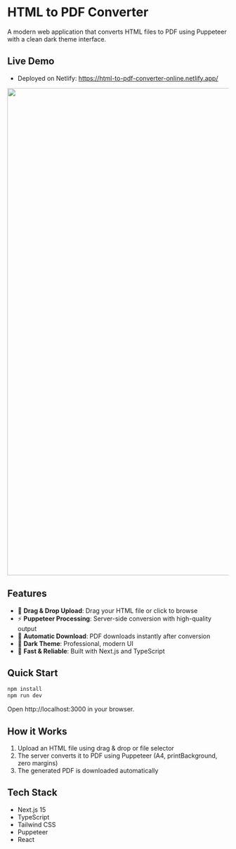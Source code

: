 # HTML to PDF Converter

A modern web application that converts HTML files to PDF using Puppeteer with a clean dark theme interface.

## Live Demo
- Deployed on Netlify: https://html-to-pdf-converter-online.netlify.app/

<div align="center">
  <img width="1632" height="1109" alt="image" src="https://github.com/user-attachments/assets/9b73f14d-7ea7-436f-aeb1-111f21777d23" />
</div>

## Features

- 📁 **Drag & Drop Upload**: Drag your HTML file or click to browse
- ⚡ **Puppeteer Processing**: Server-side conversion with high-quality output
- 📄 **Automatic Download**: PDF downloads instantly after conversion
- 🌙 **Dark Theme**: Professional, modern UI
- 🚀 **Fast & Reliable**: Built with Next.js and TypeScript

## Quick Start

```bash
npm install
npm run dev
```

Open http://localhost:3000 in your browser.

## How it Works

1. Upload an HTML file using drag & drop or file selector  
2. The server converts it to PDF using Puppeteer (A4, printBackground, zero margins)  
3. The generated PDF is downloaded automatically

## Tech Stack

- Next.js 15
- TypeScript
- Tailwind CSS
- Puppeteer
- React
